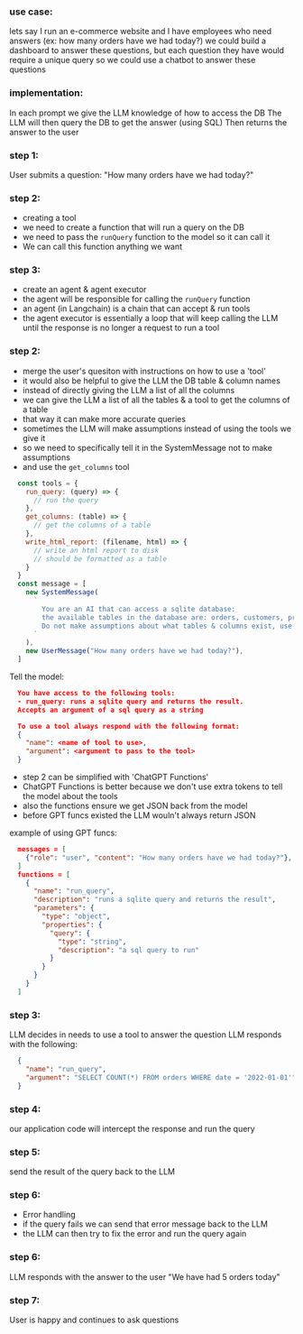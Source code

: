### use case:
lets say I run an e-commerce website and
I have employees who need answers (ex: how many orders have we had today?)
we could build a dashboard to answer these questions,
but each question they have would require a unique query
so we could use a chatbot to answer these questions

### implementation:
In each prompt we give the LLM knowledge of how to access the DB
The LLM will then query the DB to get the answer (using SQL)
Then returns the answer to the user

### step 1:
User submits a question: "How many orders have we had today?"

### step 2:
- creating a tool
- we need to create a function that will run a query on the DB
- we need to pass the `runQuery` function to the model so it can call it
- We can call this function anything we want

### step 3:
- create an agent & agent executor
- the agent will be responsible for calling the `runQuery` function
- an agent (in Langchain) is a chain that can accept & run tools
- the agent executor is essentially a loop that will keep calling the LLM until the response is no longer a request to run a tool

### step 2:
- merge the user's quesiton with instructions on how to use a 'tool'
- it would also be helpful to give the LLM the DB table & column names
- instead of directly giving the LLM a list of all the columns
- we can give the LLM a list of all the tables & a tool to get the columns of a table
- that way it can make more accurate queries
- sometimes the LLM will make assumptions instead of using the tools we give it
- so we need to specifically tell it in the SystemMessage not to make assumptions
- and use the `get_columns` tool

```javascript
  const tools = {
    run_query: (query) => {
      // run the query
    },
    get_columns: (table) => {
      // get the columns of a table
    },
    write_html_report: (filename, html) => {
      // write an html report to disk
      // should be formatted as a table
    }
  }
  const message = [
    new SystemMessage(
      `
        You are an AI that can access a sqlite database:
        the available tables in the database are: orders, customers, products
        Do not make assumptions about what tables & columns exist, use the get_columns tool
      `
    ),
    new UserMessage("How many orders have we had today?"),
  ]
```

Tell the model:
```json
  You have access to the following tools:
  - run_query: runs a sqlite query and returns the result.
  Accepts an argument of a sql query as a string

  To use a tool always respond with the following format:
  {
    "name": <name of tool to use>,
    "argument": <argument to pass to the tool>
  }
```

- step 2 can be simplified with 'ChatGPT Functions'
- ChatGPT Functions is better because we don't use extra tokens to tell the model about the tools
- also the functions ensure we get JSON back from the model
- before GPT funcs existed the LLM wouln't always return JSON

example of using GPT funcs:
```json
  messages = [
    {"role": "user", "content": "How many orders have we had today?"},
  ]
  functions = [
    {
      "name": "run_query",
      "description": "runs a sqlite query and returns the result",
      "parameters": {
        "type": "object",
        "properties": {
          "query": {
            "type": "string",
            "description": "a sql query to run"
          }
        }
      }
    }
  ]
```

### step 3:
LLM decides in needs to use a tool to answer the question
LLM responds with the following:
```json
  {
    "name": "run_query",
    "argument": "SELECT COUNT(*) FROM orders WHERE date = '2022-01-01'"
  }
```

### step 4:
our application code will intercept the response and run the query

### step 5:
send the result of the query back to the LLM

### step 6:
- Error handling
- if the query fails we can send that error message back to the LLM
- the LLM can then try to fix the error and run the query again

### step 6:
LLM responds with the answer to the user
"We have had 5 orders today"

### step 7:
User is happy and continues to ask questions